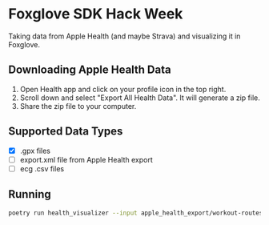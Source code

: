 # Foxglove SDK Hack Week

Taking data from Apple Health (and maybe Strava) and visualizing it in Foxglove.

## Downloading Apple Health Data

1. Open Health app and click on your profile icon in the top right.
2. Scroll down and select "Export All Health Data". It will generate a zip file.
3. Share the zip file to your computer.

## Supported Data Types

- [x] .gpx files
- [ ] export.xml file from Apple Health export
- [ ] ecg .csv files

## Running

```sh
poetry run health_visualizer --input apple_health_export/workout-routes/route_2025-03-22_1.07pm.gpx --overwrite
```
